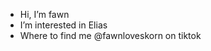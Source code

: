 - Hi, I’m fawn
- I’m interested in Elias 
-  Where to find me @fawnloveskorn on tiktok 

<!---
Fawnluvselias/Fawnluvselias is a ✨ special ✨ repository because its `README.md` (this file) appears on your GitHub profile.
You can click the Preview link to take a look at your changes.
--->
